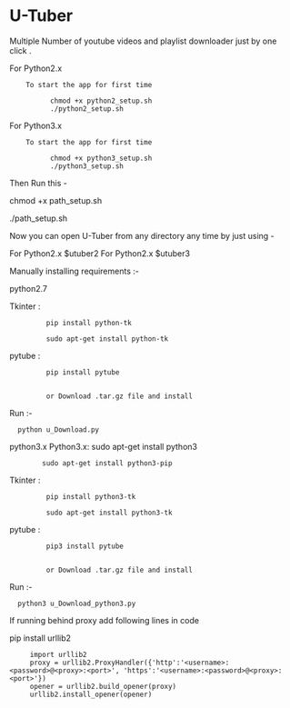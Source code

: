 # U-Tuber
Multiple Number of youtube videos and playlist downloader just by one click .


For Python2.x 

        To start the app for first time  
        
              chmod +x python2_setup.sh
              ./python2_setup.sh


For Python3.x 

        To start the app for first time  
        
              chmod +x python3_setup.sh
              ./python3_setup.sh


Then Run this -

chmod +x path_setup.sh

./path_setup.sh



Now you can open U-Tuber from any directory any time by just using -

For Python2.x  $utuber2 
For Python2.x  $utuber3 




Manually installing requirements :-

   python2.7

   Tkinter : 
   
             pip install python-tk
   
             sudo apt-get install python-tk
               
   
   
   pytube :
   
   
             pip install pytube
             
             
             or Download .tar.gz file and install
             


Run :-
      
      python u_Download.py



python3.x
   Python3.x:
            sudo apt-get install python3 
            
            sudo apt-get install python3-pip 

   Tkinter : 
   
             pip install python3-tk
   
             sudo apt-get install python3-tk
               
   
   
   pytube :
   
   
             pip3 install pytube
             
             
             or Download .tar.gz file and install
             


Run :-
      
      python3 u_Download_python3.py




    
If running behind proxy add following lines in code

pip install urllib2 

         import urllib2
         proxy = urllib2.ProxyHandler({'http':'<username>:<password>@<proxy>:<port>', 'https':'<username>:<password>@<proxy>:<port>'})
         opener = urllib2.build_opener(proxy)
         urllib2.install_opener(opener)
